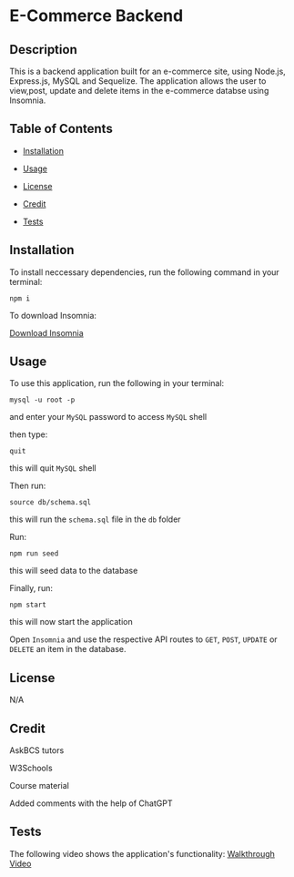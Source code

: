 # E-Commerce Backend

  ## Description

  This is a backend application built for an e-commerce site, using Node.js, Express.js, MySQL and Sequelize. The application allows the user to view,post, update and delete items in the e-commerce databse using Insomnia.


  ## Table of Contents

  * [Installation](#installation)

  * [Usage](#usage)

  * [License](#license)

  * [Credit](#credit)
  
  * [Tests](#tests)
  
  
  ## Installation
  
  To install neccessary dependencies, run the following command in your terminal:
  
  ```
  npm i
  ```

  To download Insomnia:  

 [Download Insomnia](https://insomnia.rest/download)


  ## Usage 

  To use this application, run the following in your terminal:
   ```
   mysql -u root -p 
   ```
   and enter your `MySQL` password to access `MySQL` shell

   then type:
   ```
   quit
   ``` 
   this will quit `MySQL` shell

   Then run:
   ```
   source db/schema.sql
   ```
   this will run the `schema.sql` file in the `db` folder
   
  Run:
   ```
   npm run seed 
   ```
  this will seed data to the database

Finally, run:
```
npm start
```
this will now start the application

Open `Insomnia` and use the respective API routes to `GET`, `POST`, `UPDATE` or `DELETE` an item in the database.

  ## License

  N/A

  ## Credit

  AskBCS tutors  

  W3Schools  

  Course material  

  Added comments with the help of ChatGPT


  ## Tests

 The following video shows the application's functionality:
 [Walkthrough Video](https://watch.screencastify.com/v/WAclOMbHCfgJGSpXC6QW)